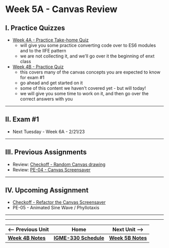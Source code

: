 # Week 5A - Canvas Review

## I. Practice Quizzes
- [Week 4A - Practice Take-home Quiz](../notes/week-4A-practice-quiz.md)
  - will give you some practice converting code over to ES6 modules and to the IIFE pattern
  - we are not collecting it, and we'll go over it the beginning of enxt class
- [Week 4B - Practice Quiz](../notes/week-4B-practice-quiz.md)
  - this covers many of the canvas concepts you are expected to know for exam #1
  - go ahead and get started on it
  - some of this content we haven't covered yet - but will today!
  - we will give you some time to work on it, and then go over the correct answers with you 

<hr>

## II. Exam #1
- Next Tuesday - Week 6A - 2/21/23

<hr>

## III. Previous Assignments
- Review: [Checkoff - Random Canvas drawing](../notes/random-canvas-stuff.md)
- Review: [PE-04 - Canvas Screensaver](../pe/pe-04.md)

<hr>

## IV. Upcoming Assignment
- [Checkoff - Refactor the Canvas Screensaver](../checkoffs/refactor-screensaver.md)
- PE-05 - Animated Sine Wave / Phyllotaxis


<hr><hr>


| <-- Previous Unit | Home | Next Unit -->
| --- | --- | --- 
| [**Week 4B Notes**](04B.md)  |  [**IGME-330 Schedule**](../schedule.md) | [**Week 5B Notes**](05B.md)
